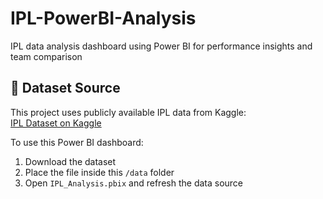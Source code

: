 # IPL-PowerBI-Analysis
IPL data analysis dashboard using Power BI for performance insights and team comparison



## 📂 Dataset Source
This project uses publicly available IPL data from Kaggle:  
[IPL Dataset on Kaggle](https://www.kaggle.com/datasets/ashraykothari/ipldataset)

To use this Power BI dashboard:
1. Download the dataset
2. Place the file inside this `/data` folder
3. Open `IPL_Analysis.pbix` and refresh the data source
